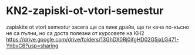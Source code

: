 # KN2-zapiski-ot-vtori-semestur
zapiskite ot vtori semestur
засега ще са линк драйв, ще ги кача по-късно
не са пълни, но са доста полезни
от курсовете на КН2
https://drive.google.com/drive/folders/13GhDX0Rj0ifgHD02G5jxLG471-YnbvC6?usp=sharing
